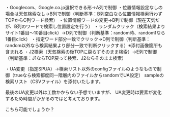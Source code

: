・Googlecom、Google.co.jp選択できる形→A列で制御
・位置情報設定なしの場合は天気検索なし→B列で制御（判断基準：B列空白なら位置情報検索行わずTOPからC列ワード検索）
・位置情報ワードの変更→B列で制御（現在天気だが、B列のワードで検索し位置設定を行う）
・ランダムクリック（検索結果よりサイト1番目～10番目click）→D列で制御（判断基準：random時、random1なら1番目click）
・指定ワード部分一致でクリック→D列で制御（判断基準：random以外なら検索結果より部分一致で判断クリックする）※添付画像箇所も含まれる
・J2検索（天気検索の後TOPに戻らずそのまま検索）→E列で制御（判断基準：J1ならTOP戻って検索、J2ならそのまま検索）

・UA変更（指定SPUA）→検索リスト以外のconfigファイルのようなもので制御（trueなら検索都度同一階層内のファイルからrandomでUA設定）
sampleの検索リスト（CSVファイル）を添付いたします。

最後のUA変更以外は工数かからない予想でいますが、
UA変更時は要素が変化するため時間がかかるのではと考えております。

こちら可能でしょうか？